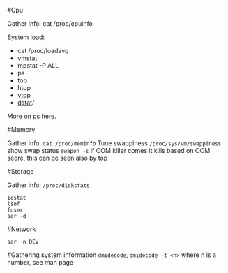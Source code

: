 #Cpu

Gather info: cat /proc/cpuinfo

System load:

* cat /proc/loadavg
* vmstat
* mpstat -P ALL
* ps
* top
* htop
* [vtop](https://parall.ax/vtop)
* [dstat](http://dag.wiee.rs/home-made/dstat)/

More on [ps](https://github.com/fxlv/docs/blob/master/ps.md) here.

#Memory

Gather info: `cat /proc/meminfo`
Tune swappiness `/proc/sys/vm/swappiness`
show swap status
`swapon -s`
if OOM killer comes it kills based on OOM score, this can be seen also by top

#Storage

Gather info: `/proc/diskstats`
```
iostat
lsof
fuser
sar -d
```

#Network
```
sar -n DEV
```

#Gathering system information
`dmidecode`, `dmidecode -t <n>` where n is a number, see man page
